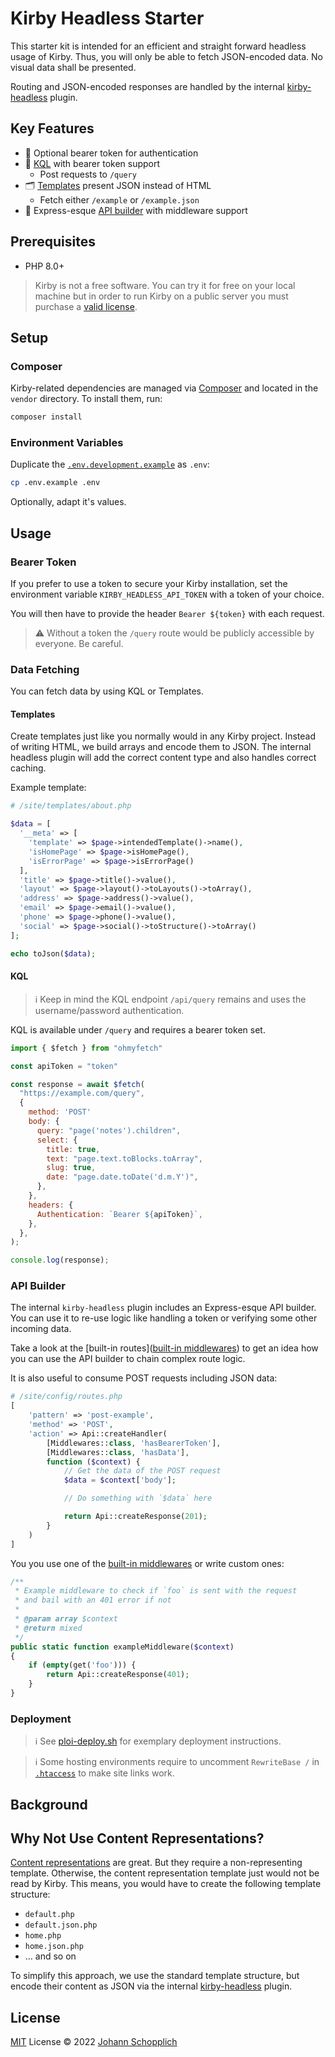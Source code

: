 # Kirby Headless Starter

This starter kit is intended for an efficient and straight forward headless usage of Kirby. Thus, you will only be able to fetch JSON-encoded data. No visual data shall be presented.

Routing and JSON-encoded responses are handled by the internal [kirby-headless](./site/plugins/kirby-headless/) plugin.

## Key Features

- 🦭 Optional bearer token for authentication
- 🧩 [KQL](https://github.com/getkirby/kql) with bearer token support
  - Post requests to `/query`
- 🗂 [Templates](./site/templates/) present JSON instead of HTML
  - Fetch either `/example` or `/example.json`
- 🦾 Express-esque [API builder](#api-builder) with middleware support

## Prerequisites

- PHP 8.0+

> Kirby is not a free software. You can try it for free on your local machine but in order to run Kirby on a public server you must purchase a [valid license](https://getkirby.com/buy).

## Setup

### Composer

Kirby-related dependencies are managed via [Composer](https://getcomposer.org) and located in the `vendor` directory. To install them, run:

```bash
composer install
```

### Environment Variables

Duplicate the [`.env.development.example`](.env.development.example) as `.env`:

```bash
cp .env.example .env
```

Optionally, adapt it's values.

## Usage

### Bearer Token

If you prefer to use a token to secure your Kirby installation, set the environment variable `KIRBY_HEADLESS_API_TOKEN` with a token of your choice.

You will then have to provide the header `Bearer ${token}` with each request.

> ⚠️ Without a token the `/query` route would be publicly accessible by everyone. Be careful.

### Data Fetching

You can fetch data by using KQL or Templates.

#### Templates

Create templates just like you normally would in any Kirby project. Instead of writing HTML, we build arrays and encode them to JSON. The internal headless plugin will add the correct content type and also handles correct caching.

Example template:

```php
# /site/templates/about.php

$data = [
  '__meta' => [
    'template' => $page->intendedTemplate()->name(),
    'isHomePage' => $page->isHomePage(),
    'isErrorPage' => $page->isErrorPage()
  ],
  'title' => $page->title()->value(),
  'layout' => $page->layout()->toLayouts()->toArray(),
  'address' => $page->address()->value(),
  'email' => $page->email()->value(),
  'phone' => $page->phone()->value(),
  'social' => $page->social()->toStructure()->toArray()
];

echo toJson($data);
```

#### KQL

> ℹ️ Keep in mind the KQL endpoint `/api/query` remains and uses the username/password authentication.

KQL is available under `/query` and requires a bearer token set.

```js
import { $fetch } from "ohmyfetch"

const apiToken = "token"

const response = await $fetch(
  "https://example.com/query",
  {
    method: 'POST'
    body: {
      query: "page('notes').children",
      select: {
        title: true,
        text: "page.text.toBlocks.toArray",
        slug: true,
        date: "page.date.toDate('d.m.Y')",
      },
    },
    headers: {
      Authentication: `Bearer ${apiToken}`,
    },
  },
);

console.log(response);
```

### API Builder

The internal `kirby-headless` plugin includes an Express-esque API builder. You can use it to re-use logic like handling a token or verifying some other incoming data.

Take a look at the [built-in routes]([built-in middlewares](/site/plugins/kirby-headless/config/routes.php)) to get an idea how you can use the API builder to chain complex route logic.

It is also useful to consume POST requests including JSON data:

```php
# /site/config/routes.php
[
    'pattern' => 'post-example',
    'method' => 'POST',
    'action' => Api::createHandler(
        [Middlewares::class, 'hasBearerToken'],
        [Middlewares::class, 'hasData'],
        function ($context) {
            // Get the data of the POST request
            $data = $context['body'];

            // Do something with `$data` here

            return Api::createResponse(201);
        }
    )
]
```

You you use one of the [built-in middlewares](/site/plugins/kirby-headless/models/Middlewares.php) or write custom ones:

```php
/**
 * Example middleware to check if `foo` is sent with the request
 * and bail with an 401 error if not
 *
 * @param array $context
 * @return mixed
 */
public static function exampleMiddleware($context)
{
    if (empty(get('foo'))) {
        return Api::createResponse(401);
    }
}
```

### Deployment

> ℹ️ See [ploi-deploy.sh](./scripts/ploi-deploy.sh) for exemplary deployment instructions.

> ℹ️ Some hosting environments require to uncomment `RewriteBase /` in [`.htaccess`](public/.htaccess) to make site links work.

## Background

## Why Not Use Content Representations?

[Content representations](https://getkirby.com/docs/guide/templates/content-representations) are great. But they require a non-representing template. Otherwise, the content representation template just would not be read by Kirby. This means, you would have to create the following template structure:

- `default.php`
- `default.json.php`
- `home.php`
- `home.json.php`
- … and so on

To simplify this approach, we use the standard template structure, but encode their content as JSON via the internal [kirby-headless](./site//plugins/kirby-headless/) plugin.

## License

[MIT](./LICENSE) License © 2022 [Johann Schopplich](https://github.com/johannschopplich)
